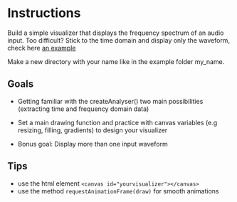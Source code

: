 # Instructions 

Build a simple visualizer that displays the frequency spectrum of an audio input. 
Too difficult? Stick to the time domain and display only the waveform, check here [an example](https://developer.mozilla.org/en-US/docs/Web/API/BaseAudioContext/createAnalyser)

Make a new directory with your name like in the example folder my_name.

## Goals
- Getting familiar with the createAnalyser() two main possibilities (extracting time and frequency domain data)
- Set a main drawing function and practice with canvas variables (e.g resizing, filling, gradients) to design your visualizer

- Bonus goal: Display more than one input waveform 

## Tips
- use the html element `<canvas id="yourvisualizer"></canvas>`
- use the method `requestAnimationFrame(draw)` for smooth animations